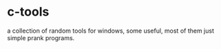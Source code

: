 # c-tools
a collection of random tools for windows, some useful, most of them just simple prank programs.
